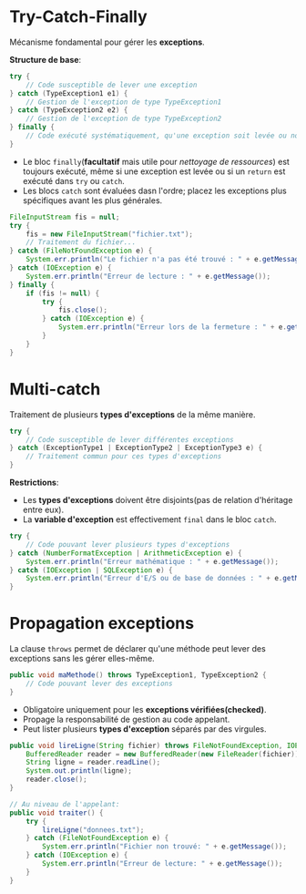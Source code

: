 # Try-Catch-Finally
Mécanisme fondamental pour gérer les __exceptions__.

__Structure de base__:
```java
try {
    // Code susceptible de lever une exception
} catch (TypeException1 e1) {
    // Gestion de l'exception de type TypeException1
} catch (TypeException2 e2) {
    // Gestion de l'exception de type TypeException2
} finally {
    // Code exécuté systématiquement, qu'une exception soit levée ou non
}
```

- Le bloc `finally`(__facultatif__ mais utile pour _nettoyage de ressources_) est toujours exécuté, même si une exception est levée ou si un `return` est exécuté dans `try` ou `catch`.
- Les blocs `catch` sont évaluées dasn l'ordre; placez les exceptions plus spécifiques avant les plus générales.

```java
FileInputStream fis = null;
try {
    fis = new FileInputStream("fichier.txt");
    // Traitement du fichier...
} catch (FileNotFoundException e) {
    System.err.println("Le fichier n'a pas été trouvé : " + e.getMessage());
} catch (IOException e) {
    System.err.println("Erreur de lecture : " + e.getMessage());
} finally {
    if (fis != null) {
        try {
            fis.close();
        } catch (IOException e) {
            System.err.println("Erreur lors de la fermeture : " + e.getMessage());
        }
    }
}
```

# Multi-catch
Traitement de plusieurs __types d'exceptions__ de la même manière.

```java
try {
    // Code susceptible de lever différentes exceptions
} catch (ExceptionType1 | ExceptionType2 | ExceptionType3 e) {
    // Traitement commun pour ces types d'exceptions
}
```

__Restrictions__:
- Les __types d'exceptions__ doivent être disjoints(pas de relation d'héritage entre eux).
- La __variable d'exception__ est effectivement `final` dans le bloc `catch`.

```java
try {
    // Code pouvant lever plusieurs types d'exceptions
} catch (NumberFormatException | ArithmeticException e) {
    System.err.println("Erreur mathématique : " + e.getMessage());
} catch (IOException | SQLException e) {
    System.err.println("Erreur d'E/S ou de base de données : " + e.getMessage());
}
```

# Propagation exceptions
La clause `throws` permet de déclarer qu'une méthode peut lever des exceptions sans les gérer elles-même.

```java
public void maMethode() throws TypeException1, TypeException2 {
    // Code pouvant lever des exceptions
}
```
- Obligatoire uniquement pour les __exceptions vérifiées(checked)__.
- Propage la responsabilité de gestion au code appelant.
- Peut lister plusieurs __types d'exception__ séparés par des virgules.

```java
public void lireLigne(String fichier) throws FileNotFoundException, IOException {
    BufferedReader reader = new BufferedReader(new FileReader(fichier));
    String ligne = reader.readLine();
    System.out.println(ligne);
    reader.close();
}

// Au niveau de l'appelant:
public void traiter() {
    try {
        lireLigne("donnees.txt");
    } catch (FileNotFoundException e) {
        System.err.println("Fichier non trouvé: " + e.getMessage());
    } catch (IOException e) {
        System.err.println("Erreur de lecture: " + e.getMessage());
    }
}
```